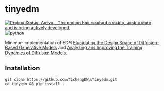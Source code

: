 # tinyedm

[![Project Status: Active - The project has reached a stable, usable state and is being actively developed.](https://www.repostatus.org/badges/latest/active.svg)](https://www.repostatus.org/#active)
![python](https://img.shields.io/badge/python-3.10%20%7C%203.11-blue)

Minimum implementation of EDM [Elucidating the Design Space of Diffusion-Based Generative Models](https://arxiv.org/abs/2206.00364) and [Analyzing and Improving the Training Dynamics of Diffusion Models](https://arxiv.org/abs/2312.02696).

## Installation

```
git clone https://github.com/YichengDWu/tinyedm.git
cd tinyedm && pip install .
```


